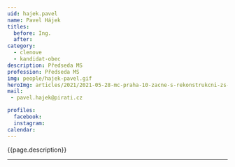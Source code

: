 ```yaml
---
uid: hajek.pavel
name: Pavel Hájek
titles:
  before: Ing.
  after:
category:
  - clenove   
  - kandidat-obec 
description: Předseda MS
profession: Předseda MS
img: people/hajek-pavel.gif
heroImg: articles/2021/2021-05-28-mc-praha-10-zacne-s-rekonstrukcni-zs-v-olsinach.jpg
mail:
 - pavel.hajek@pirati.cz

profiles:
  facebook: 
  instagram: 
calendar: 
---
```


{{page.description}}



---
